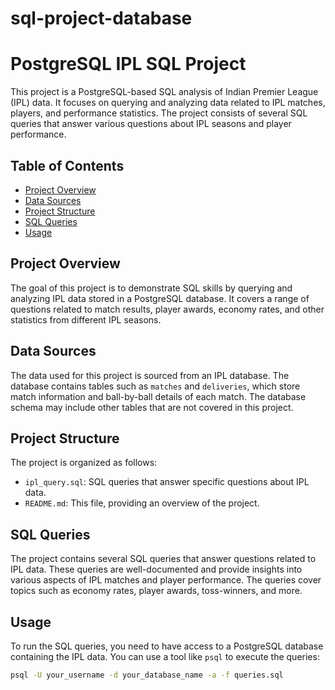 # sql-project-database

# PostgreSQL IPL SQL Project

This project is a PostgreSQL-based SQL analysis of Indian Premier League (IPL) data. It focuses on querying and analyzing data related to IPL matches, players, and performance statistics. The project consists of several SQL queries that answer various questions about IPL seasons and player performance.

## Table of Contents

- [Project Overview](#project-overview)
- [Data Sources](#data-sources)
- [Project Structure](#project-structure)
- [SQL Queries](#sql-queries)
- [Usage](#usage)

## Project Overview

The goal of this project is to demonstrate SQL skills by querying and analyzing IPL data stored in a PostgreSQL database. It covers a range of questions related to match results, player awards, economy rates, and other statistics from different IPL seasons.

## Data Sources

The data used for this project is sourced from an IPL database. The database contains tables such as `matches` and `deliveries`, which store match information and ball-by-ball details of each match. The database schema may include other tables that are not covered in this project.

## Project Structure

The project is organized as follows:

- `ipl_query.sql`: SQL queries that answer specific questions about IPL data.
- `README.md`: This file, providing an overview of the project.

## SQL Queries

The project contains several SQL queries that answer questions related to IPL data. These queries are well-documented and provide insights into various aspects of IPL matches and player performance. The queries cover topics such as economy rates, player awards, toss-winners, and more.

## Usage

To run the SQL queries, you need to have access to a PostgreSQL database containing the IPL data. You can use a tool like `psql` to execute the queries:

```bash
psql -U your_username -d your_database_name -a -f queries.sql

